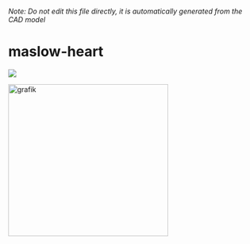 ###### Note: Do not edit this file directly, it is automatically generated from the CAD model

# maslow-heart

![](/project.svg)


<img width="322" height="307" alt="grafik" src="https://github.com/user-attachments/assets/bf0ea9c1-4a20-4507-a6eb-49bffa48cf65" />

 

